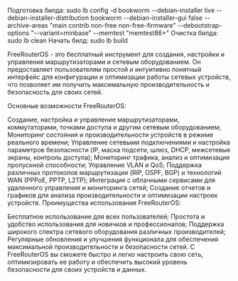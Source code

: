 Подготовка билда:
sudo lb config -d bookworm --debian-installer live --debian-installer-distribution bookworm --debian-installer-gui false --archive-areas "main contrib non-free non-free-firmware" --debootstrap-options "--variant=minbase" --memtest "memtest86+"
Очистка билда:
sudo lb clean
Начать билд:
sudo lb build

FreeRouterOS - это бесплатный инструмент для создания, настройки и управления маршрутизаторами и сетевым оборудованием. Он предоставляет пользователям простой и интуитивно понятный интерфейс для конфигурации и оптимизации работы сетевых устройств, что позволяет им получить максимальную производительность и безопасность для своих сетей.

Основные возможности FreeRouterOS:

Создание, настройка и управление маршрутизаторами, коммутаторами, точками доступа и другим сетевым оборудованием;
Мониторинг состояния и производительности устройств в режиме реального времени;
Управление сетевыми подключениями и настройка параметров безопасности (IP, маска подсети, шлюз, DHCP, межсетевые экраны, контроль доступа);
Мониторинг трафика, анализ и оптимизация пропускной способности;
Управление VLAN и QoS;
Поддержка различных протоколов маршрутизации (RIP, OSPF, BGP) и технологий WAN (PPPoE, PPTP, L2TP);
Интеграция с облачными сервисами для удаленного управления и мониторинга сетей;
Создание отчетов и графиков для анализа производительности и оптимизации настроек устройств.
Преимущества использования FreeRouterOS:

Бесплатное использование для всех пользователей;
Простота и удобство использования для новичков и профессионалов;
Поддержка широкого спектра сетевого оборудования различных производителей;
Регулярные обновления и улучшения функционала для обеспечения максимальной производительности и безопасности сетей.
С FreeRouterOS вы сможете быстро и легко настроить свою сеть, оптимизировать ее работу и обеспечить высокий уровень безопасности для своих устройств и данных.
